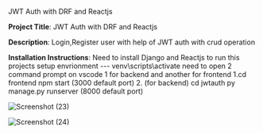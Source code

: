 JWT Auth with DRF and Reactjs

**Project Title**: JWT Auth with DRF and Reactjs


 **Description**: Login,Register user with help of JWT auth with crud operation 

 
 **Installation Instructions**: Need to install Django and Reactjs to run this projects
        setup envrionment --- venv\scripts\activate
        need to open 2 command prompt on vscode 1 for backend and another for frontend
        1.cd frontend
          npm start (3000 default port)
        2. (for backend)
            cd jwtauth
            py manage.py runserver (8000 default port)

            
![Screenshot (23)](https://github.com/user-attachments/assets/93d5ae9a-1360-48e1-bd05-ce65f9548a1c)


![Screenshot (24)](https://github.com/user-attachments/assets/4020b9b1-83fa-4d43-a50a-7808e3036ca5)
